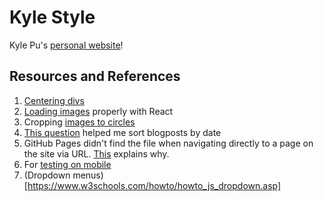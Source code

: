 # Kyle Style

Kyle Pu's [personal website](https://kyle-pu.github.io/)!

## Resources and References

1) [Centering divs](https://blog.hubspot.com/website/center-div-css)
2) [Loading images](https://stackoverflow.com/questions/34582405/react-wont-load-local-images) properly with React
3) Cropping [images to circles](https://medium.com/@biancapower/how-to-make-a-rectangle-image-a-circle-in-css-2f392bc9abd3)
4) [This question](https://stackoverflow.com/questions/11499268/sort-two-arrays-the-same-way) helped me sort blogposts by date
5) GitHub Pages didn't find the file when navigating directly to a page on the site via URL. [This](https://stackoverflow.com/questions/70542137/error-404-when-using-github-when-i-reload-the-page) explains why.
6) For [testing on mobile](https://javascript.plainenglish.io/how-to-view-your-react-app-on-a-mobile-device-697e248afddd)
7) (Dropdown menus)[https://www.w3schools.com/howto/howto_js_dropdown.asp]

